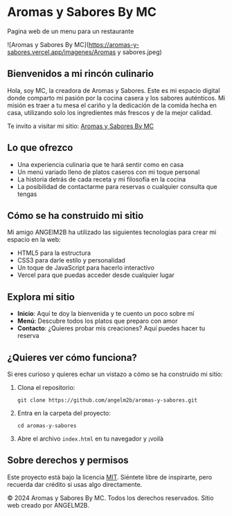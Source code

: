 # Aromas y Sabores By MC

Pagina web de un menu para un restaurante

![Aromas y Sabores By MC](https://aromas-y-sabores.vercel.app/imagenes/Aromas y sabores.jpeg)

## Bienvenidos a mi rincón culinario

Hola, soy MC, la creadora de Aromas y Sabores. Este es mi espacio digital donde comparto mi pasión por la cocina casera y los sabores auténticos. Mi misión es traer a tu mesa el cariño y la dedicación de la comida hecha en casa, utilizando solo los ingredientes más frescos y de la mejor calidad.

Te invito a visitar mi sitio: [Aromas y Sabores By MC](https://aromas-y-sabores.vercel.app/index.html)

## Lo que ofrezco

- Una experiencia culinaria que te hará sentir como en casa
- Un menú variado lleno de platos caseros con mi toque personal
- La historia detrás de cada receta y mi filosofía en la cocina
- La posibilidad de contactarme para reservas o cualquier consulta que tengas

## Cómo se ha construido mi sitio

Mi amigo ANGElM2B ha utilizado las siguientes tecnologías para crear mi espacio en la web:

- HTML5 para la estructura
- CSS3 para darle estilo y personalidad
- Un toque de JavaScript para hacerlo interactivo
- Vercel para que puedas acceder desde cualquier lugar

## Explora mi sitio

- **Inicio**: Aquí te doy la bienvenida y te cuento un poco sobre mí
- **Menú**: Descubre todos los platos que preparo con amor
- **Contacto**: ¿Quieres probar mis creaciones? Aquí puedes hacer tu reserva

## ¿Quieres ver cómo funciona?

Si eres curioso y quieres echar un vistazo a cómo se ha construido mi sitio:

1. Clona el repositorio:
   ```
   git clone https://github.com/angelm2b/aromas-y-sabores.git
   ```
2. Entra en la carpeta del proyecto:
   ```
   cd aromas-y-sabores
   ```
3. Abre el archivo `index.html` en tu navegador y ¡voilà

## Sobre derechos y permisos

Este proyecto está bajo la licencia [MIT](https://choosealicense.com/licenses/mit/). Siéntete libre de inspirarte, pero recuerda dar crédito si usas algo directamente.


© 2024 Aromas y Sabores By MC. Todos los derechos reservados. Sitio web creado por ANGELM2B.
